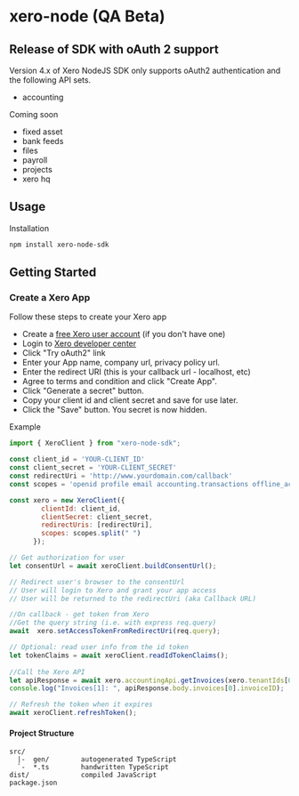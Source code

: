 # xero-node (QA Beta)

## Release of SDK with oAuth 2 support
Version 4.x of Xero NodeJS SDK only supports oAuth2 authentication and the following API sets.
* accounting

Coming soon
* fixed asset 
* bank feeds 
* files 
* payroll
* projects
* xero hq


## Usage
Installation
```sh
npm install xero-node-sdk
```

## Getting Started

### Create a Xero App
Follow these steps to create your Xero app

* Create a [free Xero user account](https://www.xero.com/us/signup/api/) (if you don't have one)
* Login to [Xero developer center](https://developer.xero.com/myapps)
* Click "Try oAuth2" link
* Enter your App name, company url, privacy policy url.
* Enter the redirect URI (this is your callback url - localhost, etc)
* Agree to terms and condition and click "Create App".
* Click "Generate a secret" button.
* Copy your client id and client secret and save for use later.
* Click the "Save" button. You secret is now hidden.

Example
```js
import { XeroClient } from "xero-node-sdk";

const client_id = 'YOUR-CLIENT_ID'
const client_secret = 'YOUR-CLIENT_SECRET'
const redirectUri = 'http://www.yourdomain.com/callback'
const scopes = 'openid profile email accounting.transactions offline_access'

const xero = new XeroClient({
        clientId: client_id,
        clientSecret: client_secret,
        redirectUris: [redirectUri],
        scopes: scopes.split(" ")
      });

// Get authorization for user
let consentUrl = await xeroClient.buildConsentUrl();

// Redirect user's browser to the consentUrl
// User will login to Xero and grant your app access
// User will be returned to the redirectUri (aka Callback URL)

//On callback - get token from Xero
//Get the query string (i.e. with express req.query)
await  xero.setAccessTokenFromRedirectUri(req.query);

// Optional: read user info from the id token
let tokenClaims = await xeroClient.readIdTokenClaims();
  
//Call the Xero API
let apiResponse = await xero.accountingApi.getInvoices(xero.tenantIds[0]);
console.log("Invoices[1]: ", apiResponse.body.invoices[0].invoiceID);

// Refresh the token when it expires
await xeroClient.refreshToken();
```


#### Project Structure
```
src/
  |-  gen/        autogenerated TypeScript
  `-  *.ts        handwritten TypeScript
dist/             compiled JavaScript
package.json
```
